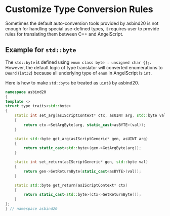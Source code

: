 # Customize Type Conversion Rules
Sometimes the default auto-conversion tools provided by asbind20 is not enough for handling special use-defined types, it requires user to provide rules for translating them between C++ and AngelScript.

## Example for `std::byte`
The `std::byte` is defined using `enum class byte : unsigned char {};`. However, the default logic of type translator will converted enumerations to `DWord` (`int32`) because all underlying type of `enum` in AngelScript is `int`.

Here is how to make `std::byte` be treated as `uint8` by asbind20.
```c++
namespace asbind20
{
template <>
struct type_traits<std::byte>
{
    static int set_arg(asIScriptContext* ctx, asUINT arg, std::byte val)
    {
        return ctx->SetArgByte(arg, static_cast<asBYTE>(val));
    }

    static std::byte get_arg(asIScriptGeneric* gen, asUINT arg)
    {
        return static_cast<std::byte>(gen->GetArgByte(arg));
    }

    static int set_return(asIScriptGeneric* gen, std::byte val)
    {
        return gen->SetReturnByte(static_cast<asBYTE>(val));
    }

    static std::byte get_return(asIScriptContext* ctx)
    {
        return static_cast<std::byte>(ctx->GetReturnByte());
    }
};
} // namespace asbind20
```
